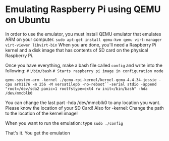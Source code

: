 # Emulating Raspberry Pi using QEMU on Ubuntu
In order to use the emulator, you must install QEMU emulator that emulates ARM on your computer.
`sudo apt-get install qemu-kvm qemu virt-manager virt-viewer libvirt-bin` When you are done,
you'll need a Raspberry Pi kernel and a disk image that has contents of SD card on the physical Raspberry Pi.

Once you have everything, make a bash file called `config` and write into the following:
`#!/bin/bash`
`# Starts raspberry pi image in configuration mode`
 
`qemu-system-arm -kernel ./qemu-rpi-kernel/kernel-qemu-4.4.34-jessie -cpu arm1176 -m 256 -M versatilepb -no-reboot``-serial stdio -append "root=/dev/sda2 panic=1 rootfstype=ext4 rw init=/bin/bash" -hda /dev/mmcblk0`

You can change the last part -hda /dev/mmcblk0 to any location you want. Please know the location of your SD Card! Also for -kernel: Change the path to the location of the kernel image!

When you want to run the emulation: type `sudo ./config`

That's it. You get the emulation

 